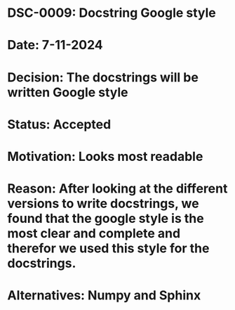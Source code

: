 # DSC-0009: Docstring Google style
# Date: 7-11-2024
# Decision: The docstrings will be written Google style
# Status: Accepted
# Motivation: Looks most readable
# Reason: After looking at the different versions to write docstrings, we found that the google style is the most clear and complete and therefor we used this style for the docstrings.
# Alternatives: Numpy and Sphinx